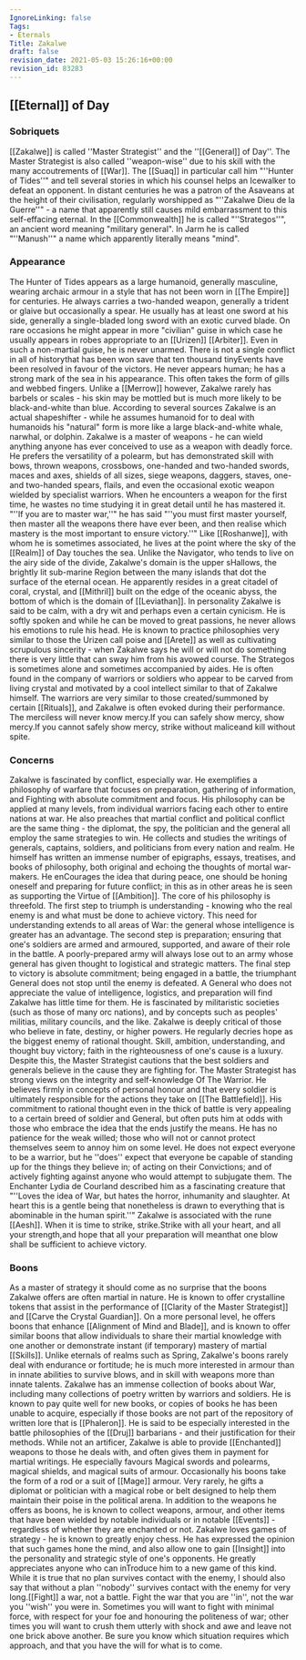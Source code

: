 ```yaml
---
IgnoreLinking: false
Tags:
- Eternals
Title: Zakalwe
draft: false
revision_date: 2021-05-03 15:26:16+00:00
revision_id: 83283
---
```


## [[Eternal]] of Day
### Sobriquets
[[Zakalwe]] is called ''Master Strategist'' and the ''[[General]] of Day''.
The Master Strategist is also called ''weapon-wise'' due to his skill with the many accoutrements of [[War]]. The [[Suaq]] in particular call him "''Hunter of Tides''" and tell several stories in which his counsel helps an Icewalker to defeat an opponent. 
In distant centuries he was a patron of the Asaveans at the height of their civilisation, regularly worshipped as "''Zakalwe Dieu de la Guerre''" - a name that apparently still causes mild embarrassment to this self-effacing eternal. In the [[Commonwealth]] he is called "''Strategos''", an ancient word meaning "military general". In Jarm he is called "''Manush''" a name which apparently literally means "mind".
### Appearance
The Hunter of Tides appears as a large humanoid, generally masculine, wearing archaic armour in a style that has not been worn in [[The Empire]] for centuries. He always carries a two-handed weapon, generally a trident or glaive but occasionally a spear. He usually has at least one sword at his side, generally a single-bladed long sword with an exotic curved blade. On rare occasions he might appear in more "civilian" guise in which case he usually appears in robes appropriate to an [[Urizen]] [[Arbiter]]. Even in such a non-martial guise, he is never unarmed.
There is not a single conflict in all of historythat has been won save that ten thousand tinyEvents have been resolved in favour of the victors.
He never appears human; he has a strong mark of the sea in his appearance. This often takes the form of gills and webbed fingers. Unlike a [[Merrow]] however, Zakalwe rarely has barbels or scales - his skin may be mottled but is much more likely to be black-and-white than blue. According to several sources Zakalwe is an actual shapeshifter - while he assumes humanoid for to deal with humanoids his "natural" form is more like a large black-and-white whale, narwhal, or dolphin.
Zakalwe is a master of weapons - he can wield anything anyone has ever conceived to use as a weapon with deadly force. He prefers the versatility of a polearm, but has demonstrated skill with bows, thrown weapons, crossbows, one-handed and two-handed swords, maces and axes, shields of all sizes, siege weapons, daggers, staves, one- and two-handed spears, flails, and even the occasional exotic weapon wielded by specialist warriors. When he encounters a weapon for the first time, he wastes no time studying it in great detail until he has mastered it. "''If you are to master war,''" he has said "''you must first master yourself, then master all the weapons there have ever been, and then realise which mastery is the most important to ensure victory.''"
Like [[Roshanwe]], with whom he is sometimes associated, he lives at the point where the sky of the [[Realm]] of Day touches the sea. Unlike the Navigator, who tends to live on the airy side of the divide, Zakalwe's domain is the upper sHallows, the brightly lit sub-marine Region between the many islands that dot the surface of the eternal ocean. He apparently resides in a great citadel of coral, crystal, and [[Mithril]] built on the edge of the oceanic abyss, the bottom of which is the domain of [[Leviathan]].
In personality Zakalwe is said to be calm, with a dry wit and perhaps even a certain cynicism. He is softly spoken and while he can be moved to great passions, he never allows his emotions to rule his head. He is known to practice philosophies very similar to those the Urizen call poise and [[Arete]] as well as cultivating scrupulous sincerity - when Zakalwe says he will or will not do something there is very little that can sway him from his avowed course.
The Strategos is sometimes alone and sometimes accompanied by aides. He is often found in the company of warriors or soldiers who appear to be carved from living crystal and motivated by a cool intellect similar to that of Zakalwe himself. The warriors are very similar to those created/summoned by certain [[Rituals]], and Zakalwe is often evoked during their performance.
The merciless will never know mercy.If you can safely show mercy, show mercy.If you cannot safely show mercy, strike without maliceand kill without spite.
### Concerns
Zakalwe is fascinated by conflict, especially war. He exemplifies a philosophy of warfare that focuses on preparation, gathering of information, and Fighting with absolute commitment and focus. His philosophy can be applied at many levels, from individual warriors facing each other to entire nations at war. He also preaches that martial conflict and political conflict are the same thing - the diplomat, the spy, the politician and the general all employ the same strategies to win.
He collects and studies the writings of generals, captains, soldiers, and politicians from every nation and realm. He himself has written an immense number of epigraphs, essays, treatises, and books of philosophy, both original and echoing the thoughts of mortal war-makers. He enCourages the idea that during peace, one should be honing oneself and preparing for future conflict; in this as in other areas he is seen as supporting the Virtue of [[Ambition]].
The core of his philosophy is threefold. The first step to triumph is understanding - knowing who the real enemy is and what must be done to achieve victory. This need for understanding extends to all areas of War: the general whose intelligence is greater has an advantage. The second step is preparation; ensuring that one's soldiers are armed and armoured, supported, and aware of their role in the battle. A poorly-prepared army will always lose out to an army whose general has given thought to logistical and strategic matters. The final step to victory is absolute commitment; being engaged in a battle, the triumphant General does not stop until the enemy is defeated.
A General who does not appreciate the value of intelligence, logistics, and preparation will find Zakalwe has little time for them. He is fascinated by militaristic societies (such as those of many orc nations), and by concepts such as peoples' militias, military councils, and the like.
Zakalwe is deeply critical of those who believe in fate, destiny, or higher powers. He regularly decries hope as the biggest enemy of rational thought. Skill, ambition, understanding, and thought buy victory; faith in the righteousness of one's cause is a luxury. Despite this, the Master Strategist cautions that the best soldiers and generals believe in the cause they are fighting for.
The Master Strategist has strong views on the integrity and self-knowledge Of The Warrior. He believes firmly in concepts of personal honour and that every soldier is ultimately responsible for the actions they take on [[The Battlefield]]. His commitment to rational thought even in the thick of battle is very appealing to a certain breed of soldier and General, but often puts him at odds with those who embrace the idea that the ends justify the means. 
He has no patience for the weak willed; those who will not or cannot protect themselves seem to annoy him on some level. He does not expect everyone to be a warrior, but he ''does'' expect that everyone be capable of standing up for the things they believe in; of acting on their Convictions; and of actively fighting against anyone who would attempt to subjugate them.
The Enchanter Lydia de Courland described him as a fascinating creature that "''Loves the idea of War, but hates the horror, inhumanity and slaughter. At heart this is a gentle being that nonetheless is drawn to everything that is abominable in the human spirit.''"
Zakalwe is associated with the rune [[Aesh]].
When it is time to strike, strike.Strike with all your heart, and all your strength,and hope that all your preparation will meanthat one blow shall be sufficient to achieve victory.
### Boons
As a master of strategy it should come as no surprise that the boons Zakalwe offers are often martial in nature. He is known to offer crystalline tokens that assist in the performance of [[Clarity of the Master Strategist]] and [[Carve the Crystal Guardian]]. On a more personal level, he offers boons that enhance [[Alignment of Mind and Blade]], and is known to offer similar boons that allow individuals to share their martial knowledge with one another or demonstrate instant (if temporary) mastery of martial [[Skills]]. Unlike eternals of realms such as Spring, Zakalwe's boons rarely deal with endurance or fortitude; he is much more interested in armour than in innate abilities to survive blows, and in skill with weapons more than innate talents.
Zakalwe has an immense collection of books about War, including many collections of poetry written by warriors and soldiers. He is known to pay quite well for new books, or copies of books he has been unable to acquire, especially if those books are not part of the repository of written lore that is [[Phaleron]]. He is said to be especially interested in the battle philosophies of the [[Druj]] barbarians - and their justification for their methods.
While not an artificer, Zakalwe is able to provide [[Enchanted]] weapons to those he deals with, and often gives them in payment for martial writings. He especially favours Magical swords and polearms, magical shields, and magical suits of armour. Occasionally his boons take the form of a rod or a suit of [[Mage]] armour. Very rarely, he gifts a diplomat or politician with a magical robe or belt designed to help them maintain their poise in the political arena. In addition to the weapons he offers as boons, he is known to collect weapons, armour, and other items that have been wielded by notable individuals or in notable [[Events]] - regardless of whether they are enchanted or not.
Zakalwe loves games of strategy - he is known to greatly enjoy chess. He has expressed the opinion that such games hone the mind, and also allow one to gain [[Insight]] into the personality and strategic style of one's opponents. He greatly appreciates anyone who can inTroduce him to a new game of this kind.
While it is true that no plan survives contact with the enemy, I should also say that without a plan ''nobody'' survives contact with the enemy for very long.[[Fight]] a war, not a battle. Fight the war that you are ''in'', not the war you ''wish'' you were in. Sometimes you will want to fight with minimal force, with respect for your foe and honouring the politeness of war; other times you will want to crush them utterly with shock and awe and leave not one brick above another. Be sure you know which situation requires which approach, and that you have the will for what is to come.